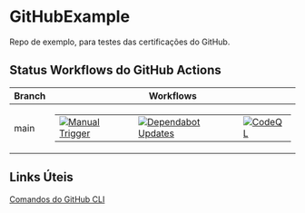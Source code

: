 # GitHubExample
Repo de exemplo, para testes das certificações do GitHub.

## Status Workflows do GitHub Actions

| Branch  | Workflows                                                                                          |
|---------|-----------------------------------------------------------------------------------------------------|
| main    | <table><tr><td>[![Manual Trigger](https://github.com/RafaelWillians/GitHubExample/actions/workflows/manual.yml/badge.svg?branch=main)](https://github.com/RafaelWillians/GitHubExample/actions/workflows/manual.yml)</td><td>[![Dependabot Updates](https://github.com/RafaelWillians/GitHubExample/actions/workflows/dependabot/dependabot-updates/badge.svg?branch=main)](https://github.com/RafaelWillians/GitHubExample/actions/workflows/dependabot/dependabot-updates)</td><td>[![CodeQL](https://github.com/RafaelWillians/GitHubExample/actions/workflows/github-code-scanning/codeql/badge.svg?branch=main)](https://github.com/RafaelWillians/GitHubExample/actions/workflows/github-code-scanning/codeql)</td></tr></table> |

## Links Úteis

[Comandos do GitHub CLI](https://cli.github.com/manual/)




